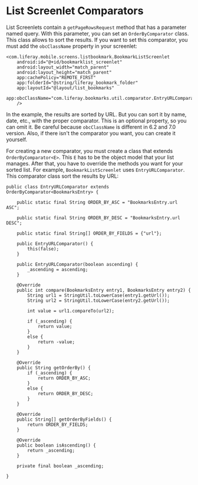 # List Screenlet Comparators

List Screenlets contain a `getPageRowsRequest` method that has a parameter named 
query. With this parameter, you can set an `OrderByComparator` class. This class 
allows to sort the results. If you want to set this comparator, you must add the 
`obcClassName` property in your screenlet:

	<com.liferay.mobile.screens.listbookmark.BookmarkListScreenlet
		android:id="@+id/bookmarklist_screenlet"
		android:layout_width="match_parent"
		android:layout_height="match_parent"
		app:cachePolicy="REMOTE_FIRST"
		app:folderId="@string/liferay_bookmark_folder"
		app:layoutId="@layout/list_bookmarks"
		app:obcClassName="com.liferay.bookmarks.util.comparator.EntryURLComparator"
		/>
		
In the example, the results are sorted by URL. But you can sort it by name, 
date, etc., with the proper comparator. This is an optional property, so you can 
omit it. Be careful because `obcClassName` is different in 6.2 and 7.0 version. 
Also, if there isn't the comparator you want, you can create it yourself.

For creating a new comparator, you must create a class that extends 
`OrderByComparator<E>`. This `E` has to be the object model that your list 
manages. After that, you have to override the methods you want for your sorted 
list. For example, `BookmarkListScreenlet` uses `EntryURLComparator`. This 
comparator class sort the results by URL:

	public class EntryURLComparator extends OrderByComparator<BookmarksEntry> {

		public static final String ORDER_BY_ASC = "BookmarksEntry.url ASC";
	
		public static final String ORDER_BY_DESC = "BookmarksEntry.url DESC";
	
		public static final String[] ORDER_BY_FIELDS = {"url"};
	
		public EntryURLComparator() {
			this(false);
		}
	
		public EntryURLComparator(boolean ascending) {
			_ascending = ascending;
		}
	
		@Override
		public int compare(BookmarksEntry entry1, BookmarksEntry entry2) {
			String url1 = StringUtil.toLowerCase(entry1.getUrl());
			String url2 = StringUtil.toLowerCase(entry2.getUrl());
	
			int value = url1.compareTo(url2);
	
			if (_ascending) {
				return value;
			}
			else {
				return -value;
			}
		}
	
		@Override
		public String getOrderBy() {
			if (_ascending) {
				return ORDER_BY_ASC;
			}
			else {
				return ORDER_BY_DESC;
			}
		}
	
		@Override
		public String[] getOrderByFields() {
			return ORDER_BY_FIELDS;
		}
	
		@Override
		public boolean isAscending() {
			return _ascending;
		}
	
		private final boolean _ascending;

	}